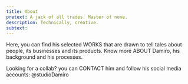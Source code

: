 ```yaml
---
title: About
pretext: A jack of all trades. Master of none.
description: Technically, creative.
subtext:
---
```


Here, you can find his selected WORKS that are drawn to tell tales about people, its businesses and its products. Know more ABOUT Damiro, his background and his processes.

Looking for a collab? you can CONTACT him and follow his social media accounts: @studioDamiro
